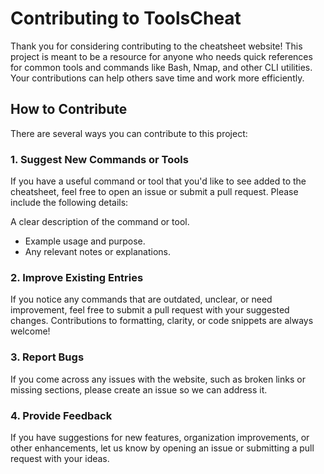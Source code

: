 
# Contributing to ToolsCheat

Thank you for considering contributing to the cheatsheet website! This project is meant to be a resource for anyone who needs quick references for common tools and commands like Bash, Nmap, and other CLI utilities. Your contributions can help others save time and work more efficiently.

## How to Contribute
There are several ways you can contribute to this project:

### 1. Suggest New Commands or Tools
If you have a useful command or tool that you'd like to see added to the cheatsheet, feel free to open an issue or submit a pull request. Please include the following details:

A clear description of the command or tool.
 - Example usage and purpose.
 - Any relevant notes or explanations.

### 2. Improve Existing Entries
If you notice any commands that are outdated, unclear, or need improvement, feel free to submit a pull request with your suggested changes. Contributions to formatting, clarity, or code snippets are always welcome!

### 3. Report Bugs
If you come across any issues with the website, such as broken links or missing sections, please create an issue so we can address it.

### 4. Provide Feedback
If you have suggestions for new features, organization improvements, or other enhancements, let us know by opening an issue or submitting a pull request with your ideas.
